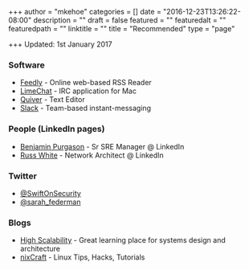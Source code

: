 +++
author = "mkehoe"
categories = []
date = "2016-12-23T13:26:22-08:00"
description = ""
draft = false
featured = ""
featuredalt = ""
featuredpath = ""
linktitle = ""
title = "Recommended"
type = "page"

+++
Updated: 1st January 2017

### Software

* [Feedly](http://https://feedly.com/) - Online web-based RSS Reader
* [LimeChat](http://limechat.net/mac/) - IRC application for Mac
* [Quiver](https://itunes.apple.com/us/app/quiver-programmers-notebook/id866773894?mt=12) - Text Editor
* [Slack](https://slack.com/) - Team-based instant-messaging

### People (LinkedIn pages)

* [Benjamin Purgason](https://www.linkedin.com/in/purgason/) - Sr SRE Manager @ LinkedIn
* [Russ White](https://www.linkedin.com/in/riw777/) - Network Architect @ LinkedIn

### Twitter

* [@SwiftOnSecurity](https://twitter.com/SwiftOnSecurity)
* [@sarah\_federman](https://twitter.com/sarah_federman)

### Blogs

* [High Scalability](http://highscalability.com/) - Great learning place for systems design and architecture
* [nixCraft](https://www.cyberciti.biz/) - Linux Tips, Hacks, Tutorials